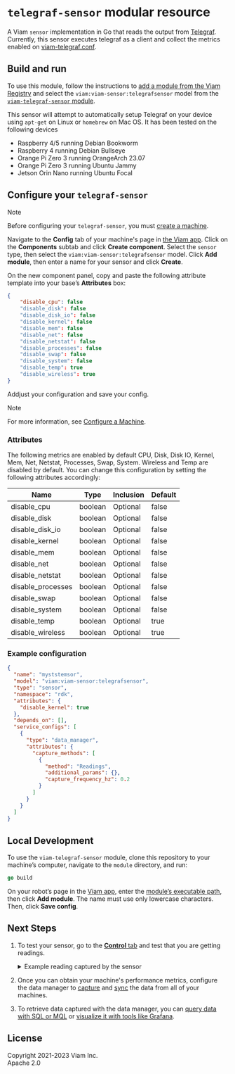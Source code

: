 # `telegraf-sensor` modular resource

A Viam `sensor` implementation in Go that reads the output from [Telegraf](https://github.com/influxdata/telegraf).
Currently, this sensor executes telegraf as a client and collect the metrics enabled on [viam-telegraf.conf](viam-telegraf.conf). 

## Build and run

To use this module, follow the instructions to [add a module from the Viam Registry](https://docs.viam.com/registry/configure/#add-a-modular-resource-from-the-viam-registry) and select the `viam:viam-sensor:telegrafsensor` model from the [`viam-telegraf-sensor` module](https://app.viam.com/module/viam/viam-telegraf-sensor).

This sensor will attempt to automatically setup Telegraf on your device using `apt-get` on Linux or `homebrew` on Mac OS. It has been tested on the following devices 
* Raspberry 4/5 running Debian Bookworm
* Raspberry 4 running Debian Bullseye
* Orange Pi Zero 3 running OrangeArch 23.07
* Orange Pi Zero 3 running Ubuntu Jammy
* Jetson Orin Nano running Ubuntu Focal

## Configure your `telegraf-sensor`

> [!NOTE]
> Before configuring your `telegraf-sensor`, you must [create a machine](https://docs.viam.com/manage/fleet/machines/#add-a-new-machine).

Navigate to the **Config** tab of your machine's page in [the Viam app](https://app.viam.com/).
Click on the **Components** subtab and click **Create component**.
Select the `sensor` type, then select the `viam:viam-sensor:telegrafsensor` model.
Click **Add module**, then enter a name for your sensor and click **Create**.

On the new component panel, copy and paste the following attribute template into your base’s **Attributes** box:

```json
{
    "disable_cpu": false
    "disable_disk": false
    "disable_disk_io": false
    "disable_kernel": false
    "disable_mem": false
    "disable_net": false
    "disable_netstat": false
    "disable_processes": false
    "disable_swap": false
    "disable_system": false
    "disable_temp": true
    "disable_wireless": true
}
```

Addjust your configuration and save your config.

> [!NOTE]
> For more information, see [Configure a Machine](https://docs.viam.com/manage/configuration/).


### Attributes

The following metrics are enabled by default CPU, Disk, Disk IO, Kernel, Mem, Net, Netstat, Processes, Swap, System. Wireless and Temp are disabled by default. You can change this configuration by setting the following attributes accordingly:

| Name | Type | Inclusion | Default |
|---|---|---|---|
| disable_cpu | boolean | Optional | false |
| disable_disk | boolean | Optional | false |
| disable_disk_io | boolean | Optional | false |
| disable_kernel | boolean | Optional | false |
| disable_mem | boolean | Optional | false |
| disable_net | boolean | Optional | false |
| disable_netstat | boolean | Optional | false |
| disable_processes | boolean | Optional | false |
| disable_swap | boolean | Optional | false |
| disable_system | boolean | Optional | false |
| disable_temp | boolean | Optional | true |
| disable_wireless | boolean | Optional | true | 

### Example configuration

```json
{
  "name": "myststemsor",
  "model": "viam:viam-sensor:telegrafsensor",
  "type": "sensor",
  "namespace": "rdk",
  "attributes": {
    "disable_kernel": true
  },
  "depends_on": [],
  "service_configs": [
    {
      "type": "data_manager",
      "attributes": {
        "capture_methods": [
          {
            "method": "Readings",
            "additional_params": {},
            "capture_frequency_hz": 0.2
          }
        ]
      }
    }
  ]
}
```

## Local Development

To use the `viam-telegraf-sensor` module, clone this repository to your
machine’s computer, navigate to the `module` directory, and run:

```go
go build
```

On your robot’s page in the [Viam app](https://app.viam.com/), enter
the [module’s executable
path](/registry/create/#prepare-the-module-for-execution), then click
**Add module**.
The name must use only lowercase characters.
Then, click **Save config**.

## Next Steps

1. To test your sensor, go to the [**Control** tab](https://docs.viam.com/manage/fleet/robots/#control) and test that you are getting readings.
   <div class="highlight highlight-source-json notranslate position-relative overflow-auto" dir="auto">
   <details> 
    <summary>Example reading captured by the sensor</summary>
    <pre><code lang="json">
      {
        "readings": {
          "host": "raspi5agent",
          "diskio": {
            "write_time": 2608023,
            "io_time": 1889772,
            "write_bytes": 5211975680,
            "name": "mmcblk0p2",
            "iops_in_progress": 0,
            "merged_reads": 1998,
            "merged_writes": 637945,
            "read_bytes": 413373440,
            "weighted_io_time": 2640492,
            "read_time": 30239,
            "reads": 9984,
            "writes": 453041,
            "timestamp": 1711641414
          },
          "netstat": {
            "tcp_established": 68,
            "tcp_fin_wait2": 0,
            "tcp_syn_sent": 0,
            "tcp_time_wait": 0,
            "tcp_syn_recv": 0,
            "tcp_close_wait": 0,
            "tcp_close": 0,
            "udp_socket": 12,
            "tcp_last_ack": 0,
            "tcp_fin_wait1": 0,
            "tcp_none": 27,
            "tcp_closing": 0,
            "tcp_listen": 4,
            "timestamp": 1711641414
          },
          "system": {
            "n_cpus": 4,
            "uptime_format": "8 days, 20:05",
            "n_users": 0,
            "load5": 0.35,
            "timestamp": 1711641414,
            "n_unique_users": 0,
            "load15": 0.47,
            "uptime": 763516,
            "load1": 0.73
          },
          "net": [
            {
              "packets_sent": 0,
              "packets_recv": 0,
              "bytes_recv": 0,
              "bytes_sent": 0,
              "drop_out": 0,
              "drop_in": 0,
              "speed": -1,
              "err_out": 0,
              "timestamp": 1711641414,
              "interface": "eth0",
              "err_in": 0
            },
            {
              "err_out": 0,
              "bytes_recv": 5272812086,
              "packets_recv": 32067452,
              "err_in": 0,
              "drop_in": 2784928,
              "speed": -1,
              "interface": "wlan0",
              "drop_out": 0,
              "packets_sent": 1759907,
              "timestamp": 1711641414,
              "bytes_sent": 174888403
            }
          ],
          "swap": {
            "used": 0,
            "used_percent": 0,
            "in": 0,
            "out": 0,
            "timestamp": 1711641414,
            "free": 104808448,
            "total": 104808448
          },
          "disk": {
            "total": 30825463808,
            "inodes_total": 1849536,
            "inodes_free": 1789077,
            "used": 2455629824,
            "device": "mmcblk0p2",
            "fstype": "ext4",
            "timestamp": 1711641414,
            "used_percent": 8.314264523637558,
            "inodes_used_percent": 3.268873922973113,
            "path": "/",
            "free": 27079512064,
            "inodes_used": 60459
          },
          "wireless": {
            "interface": "wlan0",
            "timestamp": 1711641414,
            "status": 0,
            "retry": 5320,
            "noise": -256,
            "beacon": 0,
            "misc": 0,
            "link": 56,
            "crypt": 0,
            "frag": 0,
            "level": -54,
            "nwid": 0
          },
          "mem": {
            "swap_free": 104808448,
            "high_free": 0,
            "vmalloc_used": 17268736,
            "huge_pages_total": 0,
            "shared": 5226496,
            "swap_total": 104808448,
            "available_percent": 94.28952795578138,
            "sunreclaim": 31768576,
            "write_back": 0,
            "free": 7323566080,
            "mapped": 207929344,
            "used_percent": 4.489377016484977,
            "total": 8444952576,
            "cached": 656261120,
            "low_total": 0,
            "vmalloc_total": 69818585710592,
            "vmalloc_chunk": 0,
            "huge_pages_free": 0,
            "sreclaimable": 45105152,
            "commit_limit": 4327276544,
            "high_total": 0,
            "timestamp": 1711641414,
            "write_back_tmp": 0,
            "huge_page_size": 0,
            "swap_cached": 0,
            "dirty": 180224,
            "inactive": 353271808,
            "buffered": 85999616,
            "page_tables": 5341184,
            "committed_as": 1116209152,
            "active": 637059072,
            "low_free": 0,
            "available": 7962705920,
            "used": 379125760,
            "slab": 76873728
          },
          "kernel": {
            "context_switches": 2426899428,
            "entropy_avail": 256,
            "interrupts": 1279151542,
            "processes_forked": 24867,
            "timestamp": 1711641414,
            "boot_time": 1710877898
          },
          "processes": {
            "idle": 58,
            "paging": 0,
            "blocked": 0,
            "running": 0,
            "dead": 0,
            "total": 141,
            "timestamp": 1711641414,
            "stopped": 0,
            "total_threads": 255,
            "sleeping": 83,
            "unknown": 0,
            "zombies": 0
          },
          "cpu": {
            "usage_iowait": 0,
            "usage_nice": 0,
            "timestamp": 1711641414,
            "usage_steal": 0,
            "usage_guest": 0,
            "usage_softirq": 0,
            "usage_system": 1.0050251257723701,
            "usage_guest_nice": 0,
            "usage_irq": 0,
            "usage_idle": 98.49246232167037,
            "usage_user": 0.5025125628861851
          },
          "temp": [
            {
              "timestamp": 1711641414,
              "temp": 55.1,
              "sensor": "cpu_thermal"
            },
            {
              "temp": 50.823,
              "sensor": "rp1_adc",
              "timestamp": 1711641414
            }
          ]
        }
      } 
    </code></pre>
    </details> </div>

2. Once you can obtain your machine's performance metrics, configure the data manager to [capture](https://docs.viam.com/data/capture/) and [sync](https://docs.viam.com/data/cloud-sync/) the data from all of your machines.
3. To retrieve data captured with the data manager, you can [query data with SQL or MQL](https://docs.viam.com/data/query/) or [visualize it with tools like Grafana](https://docs.viam.com/data/visualize/).

## License
Copyright 2021-2023 Viam Inc. <br>
Apache 2.0

